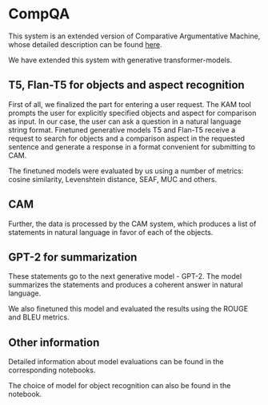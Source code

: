 # CompQA

This system is an extended version of Comparative Argumentative Machine, whose detailed description can be found [here](https://github.com/uhh-lt/cam).

We have extended this system with generative transformer-models.

## T5, Flan-T5 for objects and aspect recognition
First of all, we finalized the part for entering a user request. The KAM tool prompts the user for explicitly specified objects and aspect for comparison as input. In our case, the user can ask a question in a natural language string format. Finetuned generative models T5 and Flan-T5 receive a request to search for objects and a comparison aspect in the requested sentence and generate a response in a format convenient for submitting to CAM.

The finetuned models were evaluated by us using a number of metrics: cosine similarity, Levenshtein distance, SEAF, MUC and others.

## CAM 
Further, the data is processed by the CAM system, which produces a list of statements in natural language in favor of each of the objects.

## GPT-2 for summarization
These statements go to the next generative model - GPT-2. The model summarizes the statements and produces a coherent answer in natural language.

We also finetuned this model and evaluated the results using the ROUGE and BLEU metrics.

## Other information
Detailed information about model evaluations can be found in the corresponding notebooks.

The choice of model for object recognition can also be found in the notebook.
